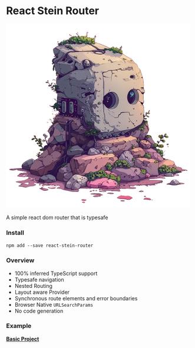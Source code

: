 # React Stein Router

![React Stein Router Header](https://github.com/antpaw/react-stein-router/raw/main/media/repo-header.png)

A simple react dom router that is typesafe

### Install

```
npm add --save react-stein-router
```

### Overview

- 100% inferred TypeScript support
- Typesafe navigation
- Nested Routing
- Layout aware Provider
- Synchronous route elements and error boundaries
- Browser Native `URLSearchParams`
- No code generation

### Example

**[Basic Project](./examples/basic)**
